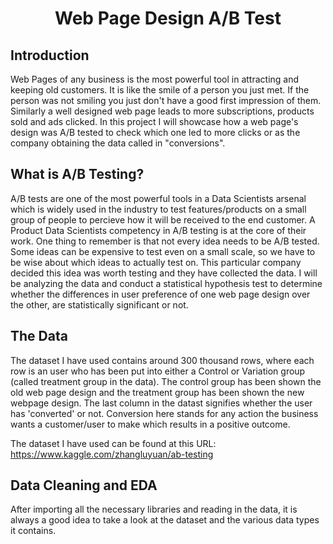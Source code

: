 <h1 align='center'>Web Page Design A/B Test</h1> 

## Introduction

Web Pages of any business is the most powerful tool in attracting and keeping old customers. It is like the smile of a person you just met. If the person was not smiling you just don't have a good first impression of them. Similarly a well designed web page leads to more subscriptions, products sold and ads clicked. In this project I will showcase how a web page's design was A/B tested to check which one led to more clicks or as the company obtaining the data called in "conversions".

## What is A/B Testing?
A/B tests are one of the most powerful tools in a Data Scientists arsenal which is widely used in the industry to test features/products on a small group of people to percieve how it will be received to the end customer. A Product Data Scientists competency in A/B testing is at the core of their work. One thing to remember is that not every idea needs to be A/B tested. Some ideas can be expensive to test even on a small scale, so we have to be wise about which ideas to actually test on. This particular company decided this idea was worth testing and they have collected the data. I will be analyzing the data and conduct a statistical hypothesis test to determine whether the differences in user preference of one web page design over the other, are statistically significant or not.

## The Data

The dataset I have used contains around 300 thousand rows, where each row is an user who has been put into either a Control or Variation group (called treatment group in the data). The control group has been shown the old web page design and the treatment group has been shown the new webpage design. The last column in the datast signifies whether the user has 'converted' or not. Conversion here stands for any action the business wants a customer/user to make which results in a positive outcome.

The dataset I have used can be found at this URL: https://www.kaggle.com/zhangluyuan/ab-testing

## Data Cleaning and EDA

After importing all the necessary libraries and reading in the data, it is always a good idea to take a look at the dataset and the various data types it contains. 

